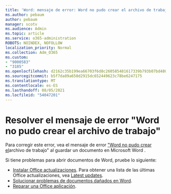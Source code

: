 ```yaml
---
title: 'Word: mensaje de error: Word no pudo crear el archivo de trabajo'
ms.author: pebaum
author: pebaum
manager: scotv
ms.audience: Admin
ms.topic: article
ms.service: o365-administration
ROBOTS: NOINDEX, NOFOLLOW
localization_priority: Normal
ms.collection: Adm_O365
ms.custom:
- "9000583"
- "3185"
ms.openlocfilehash: d2162c35b199ea66703f6d8c260585481617339b793b07bd4800f3125f942dd5
ms.sourcegitcommit: b5f7da89a650d2915dc652449623c78be6247175
ms.translationtype: MT
ms.contentlocale: es-ES
ms.lasthandoff: 08/05/2021
ms.locfileid: "54047201"
---
```

# <a name="resolve-the-word-could-not-create-the-work-file-error-message"></a>Resolver el mensaje de error "Word no pudo crear el archivo de trabajo"

Para corregir este error, vea el mensaje de error ["Word no pudo crear el](https://docs.microsoft.com/office/troubleshoot/word/word-could-not-create-the-work-file)archivo de trabajo" al guardar un documento en Microsoft Word .

Si tiene problemas para abrir documentos de Word, pruebe lo siguiente:

- [Instalar Office actualizaciones](https://support.office.com/article/2ab296f3-7f03-43a2-8e50-46de917611c5). Para obtener una lista de las últimas Office actualizaciones, vea [Latest updates](https://docs.microsoft.com/officeupdates/office-updates-msi).
- [Solucionar problemas de documentos dañados en Word](https://docs.microsoft.com/office/troubleshoot/word/damaged-documents-in-word).
- [Reparar una Office aplicación](https://support.office.com/Article/Repair-an-Office-application-7821d4b6-7c1d-4205-aa0e-a6b40c5bb88b).